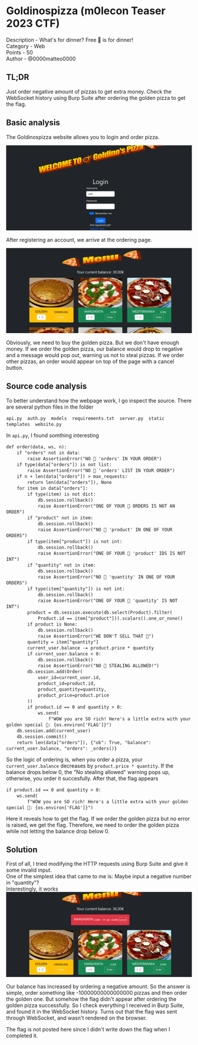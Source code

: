 # Goldinospizza (m0lecon Teaser 2023 CTF)
Description - What's for dinner? Free 🍕 is for dinner!  
Category - Web  
Points - 50  
Author - @0000matteo0000  

## TL;DR
Just order negative amount of pizzas to get extra money. Check the WebSocket history using Burp Suite after ordering the golden pizza to get the flag.

## Basic analysis
The Goldinospizza website allows you to login and order pizza.

![text](pizza1.png)  

After registering an account, we arrive at the ordering page.

![text](pizza2.png)

Obviously, we need to buy the golden pizza. But we don't have enough money.
If we order the golden pizza, our balance would drop to negative and a message would pop out, warning us not to steal pizzas.
If we order other pizzas, an order would appear on top of the page with a cancel button.

## Source code analysis
To better understand how the webpage work, I go inspect the source. There are several python files in the folder
```
api.py  auth.py  models  requirements.txt  server.py  static  templates  website.py
```

In `api.py`, I found somthing interesting
```
def order(data, ws, n):
    if "orders" not in data:
        raise AssertionError("NO 🍕 'orders' IN YOUR ORDER")
    if type(data["orders"]) is not list:
        raise AssertionError("NO 🍕 'orders' LIST IN YOUR ORDER")
    if n + len(data["orders"]) > max_requests:
        return len(data["orders"]), None
    for item in data["orders"]:
        if type(item) is not dict:
            db.session.rollback()
            raise AssertionError("ONE OF YOUR 🍕 ORDERS IS NOT AN ORDER")
        if "product" not in item:
            db.session.rollback()
            raise AssertionError("NO 🍕 'product' IN ONE OF YOUR ORDERS")
        if type(item["product"]) is not int:
            db.session.rollback()
            raise AssertionError("ONE OF YOUR 🍕 'product' IDS IS NOT INT")
        if "quantity" not in item:
            db.session.rollback()
            raise AssertionError("NO 🍕 'quantity' IN ONE OF YOUR ORDERS")
        if type(item["quantity"]) is not int:
            db.session.rollback()
            raise AssertionError("ONE OF YOUR 🍕 'quantity' IS NOT INT")
        product = db.session.execute(db.select(Product).filter(
            Product.id == item["product"])).scalars().one_or_none()
        if product is None:
            db.session.rollback()
            raise AssertionError("WE DON'T SELL THAT 🍕")
        quantity = item["quantity"]
        current_user.balance -= product.price * quantity
        if current_user.balance < 0:
            db.session.rollback()
            raise AssertionError("NO 🍕 STEALING ALLOWED!")
        db.session.add(Order(
            user_id=current_user.id,
            product_id=product.id,
            product_quantity=quantity,
            product_price=product.price
        ))
        if product.id == 0 and quantity > 0:
            ws.send(
                f"WOW you are SO rich! Here's a little extra with your golden special 🍕: {os.environ['FLAG']}")
    db.session.add(current_user)
    db.session.commit()
    return len(data["orders"]), {"ok": True, "balance": current_user.balance, "orders": _orders()}
```

So the logic of ordering is, when you order a pizza, your `current_user.balance` decreases by `product.price * quantity`. If the balance drops below 0, the "No stealing allowed" warning pops up, otherwise, you order it succesfully. After that, the flag appears
```
if product.id == 0 and quantity > 0:
    ws.send(
        f"WOW you are SO rich! Here's a little extra with your golden special 🍕: {os.environ['FLAG']}")
```

Here it reveals how to get the flag. If we order the golden pizza but no error is raised, we get the flag.
Therefore, we need to order the golden pizza while not letting the balance drop below 0.

## Solution
First of all, I tried modifying the HTTP requests using Burp Suite and give it some invalid input.  
One of the simplest idea that came to me is: Maybe input a negative number in "quantity"?  
Interestingly, it works
![text](pizza3.png)

Our balance has increased by ordering a negative amount. So the answer is simple, order something like -10000000000000000 pizzas and then order the golden one. But somehow the flag didn't appear after ordering the golden pizza successfully. So I check everything I received in Burp Suite, and found it in the WebSocket history. Turns out that the flag was sent through WebSocket, and wasn't rendered on the browser.

The flag is not posted here since I didn't write down the flag when I completed it.
